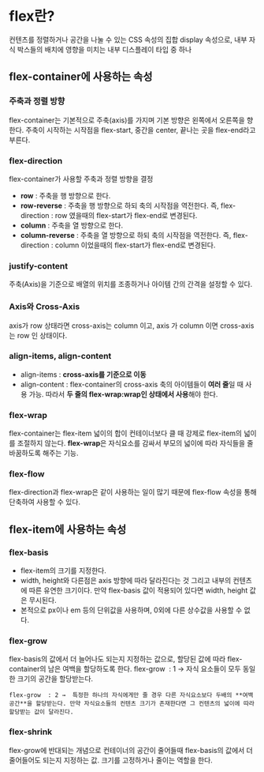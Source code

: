 # flex란?
컨텐츠를 정렬하거나 공간을 나눌 수 있는 CSS 속성의 집합
display 속성으로, 내부 자식 박스들의 배치에 영향을 미치는 내부 디스플레이 타입 중 하나

## flex-container에 사용하는 속성

### 주축과 정렬 방향
flex-container는 기본적으로 주축(axis)를 가지며 기본 방향은 왼쪽에서 오른쪽을 향한다.
주축이 시작하는 시작점을 flex-start, 중간을 center, 끝나는 곳을 flex-end라고 부른다.

### flex-direction
flex-container가 사용할 주축과 정렬 방향을 결정
- **row** : 주축을 행 방향으로 한다.
- **row-reverse** : 주축을 행 방향으로 하되 축의 시작점을 역전한다. 즉, flex-direction : row 였을때의 flex-start가 flex-end로 변경된다.
- **column** : 주축을 열 방향으로 한다.
- **column-reverse** : 주축을 열 방향으로 하되 축의 시작점을 역전한다. 즉, flex-direction : column 이었을때의 flex-start가 flex-end로 변경된다.

### justify-content
주축(Axis)을 기준으로 배열의 위치를 조종하거나 아이템 간의 간격을 설정할 수 있다.

### Axis와 Cross-Axis
axis가 row 상태라면 cross-axis는 column 이고, axis 가 column 이면 cross-axis는 row 인 상태이다.

### align-items, align-content
- align-items : **cross-axis를 기준으로 이동**
- align-content : flex-container의 cross-axis 축의 아이템들이 **여러 줄**일 때 사용 가능. 따라서 **두 줄의 flex-wrap:wrap인 상태에서 사용**해야 한다.

### flex-wrap
flex-container는 flex-item 넓이의 합이 컨테이너보다 클 때 강제로 flex-item의 넓이를 조절하지 않는다. **flex-wrap**은 자식요소를 감싸서 부모의 넓이에 따라 자식들을 줄바꿈하도록 해주는 기능.

### flex-flow
flex-direction과 flex-wrap은 같이 사용하는 일이 많기 때문에 flex-flow 속성을 통해 단축하여 사용할 수 있다.

## flex-item에 사용하는 속성

### flex-basis
- flex-item의 크기를 지정한다.
- width, height와 다른점은 axis 방향에 따라 달라진다는 것 그리고 내부의 컨텐츠에 따른 유연한 크기이다. 만약 flex-basis 값이 적용되어 있다면 width, height 값은 무시된다.
- 본적으로 px이나 em 등의 단위값을 사용하며, 0외에 다른 상수값을 사용할 수 없다.

### flex-grow
flex-basis의 값에서 더 늘어나도 되는지 지정하는 값으로, 할당된 값에 따라 flex-container의 남은 여백을 할당하도록 한다.
    flex-grow  : 1 → 자식 요소들이 모두 동일한 크기의 공간을 할당받는다.

    flex-grow  : 2 →  특정한 하나의 자식에게만 줄 경우 다른 자식요소보다 두배의 **여백 공간**을 할당받는다. 만약 자식요소들의 컨텐츠 크기가 존재한다면 그 컨텐츠의 넓이에 따라 할당받는 값이 달라진다.

### flex-shrink
flex-grow에 반대되는 개념으로 컨테이너의 공간이 줄어들때 flex-basis의 값에서 더 줄어들어도 되는지 지정하는 값. 크기를 고정하거나 줄이는 역할을 한다.
